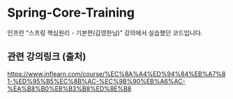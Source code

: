 # Spring-Core-Training
인프런 "스프링 핵심원리 - 기본편(김영한님)" 강의에서 실습했던 코드입니다.


## 관련 강의링크 (출처)
https://www.inflearn.com/course/%EC%8A%A4%ED%94%84%EB%A7%81-%ED%95%B5%EC%8B%AC-%EC%9B%90%EB%A6%AC-%EA%B8%B0%EB%B3%B8%ED%8E%B8
